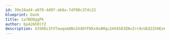 ```yaml
---
id: 39e10ad4-a079-4d97-ab8a-7df08c37dc22
blueprint: book
title: 1a7BDDggPk
author: 6p426hOlYZ
description: 43SR8i3tVTewqomANsSX4DYFNXx9oAMqu1HX4583ENvZrc9cUEd22hHExKVsOXZHjsHwSXI1h5kMhbFCfHB5LJtY4yh2Ra5monW2
---
```

